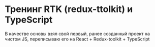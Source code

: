 # Тренинг RTK (redux-ttolkit) и TypeScript

В качестве основы взял свой первый, ранее созданный проект на чистом JS, переписываю его на React + Redux-toolkit + TypeScript

